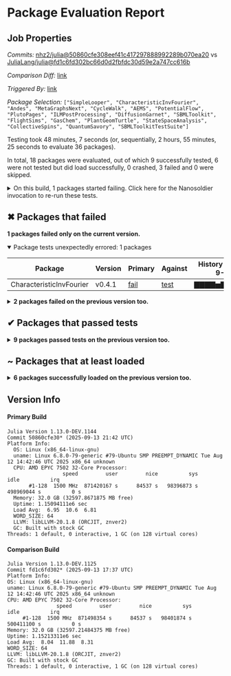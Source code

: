 # Package Evaluation Report

## Job Properties

*Commits:* [nhz2/julia@50860cfe308eef41c417297888992289b070ea20](https://github.com/nhz2/julia/commit/50860cfe308eef41c417297888992289b070ea20) vs [JuliaLang/julia@fd1c6fd302bc66d0d2fbfdc30d59e2a747cc616b](https://github.com/JuliaLang/julia/commit/fd1c6fd302bc66d0d2fbfdc30d59e2a747cc616b)

*Comparison Diff:* [link](https://github.com/JuliaLang/julia/compare/fd1c6fd302bc66d0d2fbfdc30d59e2a747cc616b...nhz2/julia:50860cfe308eef41c417297888992289b070ea20)

*Triggered By:* [link](https://github.com/JuliaLang/julia/pull/53453#issuecomment-3292309111)

*Package Selection:* `["SimpleLooper", "CharacteristicInvFourier", "Andes", "MetaGraphsNext", "CycleWalk", "AEMS", "PotentialFlow", "PlutoPages", "ILMPostProcessing", "DiffusionGarnet", "SBMLToolkit", "FlightSims", "GasChem", "PlantGeomTurtle", "StateSpaceAnalysis", "CollectiveSpins", "QuantumSavory", "SBMLToolkitTestSuite"]`

Testing took 48 minutes, 7 seconds (or, sequentially, 2 hours, 55 minutes, 25 seconds to evaluate 36 packages).

In total, 18 packages were evaluated, out of which 9 successfully tested, 6 were not tested but did load successfully, 0 crashed, 3 failed and 0 were skipped.


<details><summary>On this build, 1 packages started failing. Click here for the Nanosoldier invocation to re-run these tests.</summary>
<p>

```
@nanosoldier `runtests(["CharacteristicInvFourier"])`
```

</p>
</details>


## ✖ Packages that failed

**1 packages failed only on the current version.**

<details open><summary>Package tests unexpectedly errored: 1 packages</summary>
<p>


| Package | Version | Primary | Against | History (8-13 to 9-11) |
| ------- | ------- | ------- | ------- | ------- |
| CharacteristicInvFourier | v0.4.1 | [fail](https://s3.amazonaws.com/julialang-reports/nanosoldier/pkgeval/by_hash/50860cf_vs_fd1c6fd/CharacteristicInvFourier.primary.log) | [test](https://s3.amazonaws.com/julialang-reports/nanosoldier/pkgeval/by_hash/50860cf_vs_fd1c6fd/CharacteristicInvFourier.against.log) | <span class="history">▇▇▇▇▅▇▇▇▅▅▇▇</span> |

</p>
</details>


<details><summary><strong>2 packages failed on the previous version too.</strong></summary>
<p>

<details open><summary>Package has test failures: 1 packages</summary>
<p>


| Package | History (8-13 to 9-11) |
| ------- | ------- |
| [MetaGraphsNext v0.7.4](https://s3.amazonaws.com/julialang-reports/nanosoldier/pkgeval/by_hash/50860cf_vs_fd1c6fd/MetaGraphsNext.primary.log) | <span class="history">▅▅▅▅▅▅▅▇▇▇▇▇</span> |

</p>
</details>

<details open><summary>Tests became inactive: 1 packages</summary>
<p>


| Package | History (8-13 to 9-11) |
| ------- | ------- |
| [Andes v1.0.0](https://s3.amazonaws.com/julialang-reports/nanosoldier/pkgeval/by_hash/50860cf_vs_fd1c6fd/Andes.primary.log) | <span class="history">▇▇▅▇▇▇▇▇▇▅▅▇</span> |

</p>
</details>


</p>
</details>


## ✔ Packages that passed tests

<details><summary><strong>9 packages passed tests on the previous version too.</strong></summary>
<p>

<details open><summary>Other: 9 packages</summary>
<p>


| Package | History (8-13 to 9-11) |
| ------- | ------- |
| [PlantGeomTurtle v0.1.0](https://s3.amazonaws.com/julialang-reports/nanosoldier/pkgeval/by_hash/50860cf_vs_fd1c6fd/PlantGeomTurtle.primary.log) | <span class="history">▇▇▇▇▇▇▇▇▇▇▇▇</span> |
| [PotentialFlow v0.2.12](https://s3.amazonaws.com/julialang-reports/nanosoldier/pkgeval/by_hash/50860cf_vs_fd1c6fd/PotentialFlow.primary.log) | <span class="history">▅▅▅▅▅▅▅▇▇▇▇▇</span> |
| [SimpleLooper v0.4.0](https://s3.amazonaws.com/julialang-reports/nanosoldier/pkgeval/by_hash/50860cf_vs_fd1c6fd/SimpleLooper.primary.log) | <span class="history">▇▇▇▇▇▇▇▇▇▇▇▅</span> |
| [CycleWalk v0.1.4](https://s3.amazonaws.com/julialang-reports/nanosoldier/pkgeval/by_hash/50860cf_vs_fd1c6fd/CycleWalk.primary.log) | <span class="history">▇▅▇▇▅▇▇▇▇▅▇▇</span> |
| [AEMS v0.1.6](https://s3.amazonaws.com/julialang-reports/nanosoldier/pkgeval/by_hash/50860cf_vs_fd1c6fd/AEMS.primary.log) | <span class="history">▇▇▇▇▇▇▇▇▇▇▇▇</span> |
| [PlutoPages v1.0.0](https://s3.amazonaws.com/julialang-reports/nanosoldier/pkgeval/by_hash/50860cf_vs_fd1c6fd/PlutoPages.primary.log) | <span class="history">▇▇▇▇▅▇▇▇▇▇▇▇</span> |
| [StateSpaceAnalysis v0.2.0](https://s3.amazonaws.com/julialang-reports/nanosoldier/pkgeval/by_hash/50860cf_vs_fd1c6fd/StateSpaceAnalysis.primary.log) | <span class="history">▅▅▅▅▅▅▅▇▇▅▇▇</span> |
| [DiffusionGarnet v1.2.0](https://s3.amazonaws.com/julialang-reports/nanosoldier/pkgeval/by_hash/50860cf_vs_fd1c6fd/DiffusionGarnet.primary.log) | <span class="history">▅▅▅▅▅▅▅▅▅▇▅▇</span> |
| [ILMPostProcessing v0.2.5](https://s3.amazonaws.com/julialang-reports/nanosoldier/pkgeval/by_hash/50860cf_vs_fd1c6fd/ILMPostProcessing.primary.log) | <span class="history">▅▅▅▅▅▅▅▇▇▇▇▇</span> |

</p>
</details>


</p>
</details>


## ~ Packages that at least loaded

<details><summary><strong>6 packages successfully loaded on the previous version too.</strong></summary>
<p>

<details open><summary>Other: 6 packages</summary>
<p>


| Package | History (8-13 to 9-11) |
| ------- | ------- |
| [SBMLToolkit v0.1.31](https://s3.amazonaws.com/julialang-reports/nanosoldier/pkgeval/by_hash/50860cf_vs_fd1c6fd/SBMLToolkit.primary.log) | <span class="history">▅▅▅▅▅▅▅▅▅▅▅▅</span> |
| [FlightSims v1.3.0](https://s3.amazonaws.com/julialang-reports/nanosoldier/pkgeval/by_hash/50860cf_vs_fd1c6fd/FlightSims.primary.log) | <span class="history">▅▅▅▅▅▅▅▅▅▅▅▅</span> |
| [CollectiveSpins v0.1.6](https://s3.amazonaws.com/julialang-reports/nanosoldier/pkgeval/by_hash/50860cf_vs_fd1c6fd/CollectiveSpins.primary.log) | <span class="history">▅▅▅▅▅▅▅▅▅▅▅▅</span> |
| [GasChem v0.10.3](https://s3.amazonaws.com/julialang-reports/nanosoldier/pkgeval/by_hash/50860cf_vs_fd1c6fd/GasChem.primary.log) | <span class="history">▅▅▅▅▅▅▅▅▅▅▅▅</span> |
| [QuantumSavory v0.5.1](https://s3.amazonaws.com/julialang-reports/nanosoldier/pkgeval/by_hash/50860cf_vs_fd1c6fd/QuantumSavory.primary.log) | <span class="history">▅▅▅▅▅▅▅▅▅▅▅▅</span> |
| [SBMLToolkitTestSuite v0.0.5](https://s3.amazonaws.com/julialang-reports/nanosoldier/pkgeval/by_hash/50860cf_vs_fd1c6fd/SBMLToolkitTestSuite.primary.log) | <span class="history">▅▅▅▅▅▅▅▅▅▅▅▅</span> |

</p>
</details>


</p>
</details>


## Version Info

#### Primary Build

```
Julia Version 1.13.0-DEV.1144
Commit 50860cfe30* (2025-09-13 21:42 UTC)
Platform Info:
  OS: Linux (x86_64-linux-gnu)
  uname: Linux 6.8.0-79-generic #79-Ubuntu SMP PREEMPT_DYNAMIC Tue Aug 12 14:42:46 UTC 2025 x86_64 unknown
  CPU: AMD EPYC 7502 32-Core Processor: 
                  speed         user         nice          sys         idle          irq
       #1-128  1500 MHz  871420167 s      84537 s   98396873 s  498969044 s          0 s
  Memory: 32.0 GB (32597.8671875 MB free)
  Uptime: 1.15094111e6 sec
  Load Avg:  6.95  10.6  6.81
  WORD_SIZE: 64
  LLVM: libLLVM-20.1.8 (ORCJIT, znver2)
  GC: Built with stock GC
Threads: 1 default, 0 interactive, 1 GC (on 128 virtual cores)

```

  #### Comparison Build

  ```
Julia Version 1.13.0-DEV.1125
Commit fd1c6fd302* (2025-09-13 17:37 UTC)
Platform Info:
  OS: Linux (x86_64-linux-gnu)
  uname: Linux 6.8.0-79-generic #79-Ubuntu SMP PREEMPT_DYNAMIC Tue Aug 12 14:42:46 UTC 2025 x86_64 unknown
  CPU: AMD EPYC 7502 32-Core Processor: 
                  speed         user         nice          sys         idle          irq
       #1-128  1500 MHz  871498354 s      84537 s   98401874 s  500411100 s          0 s
  Memory: 32.0 GB (32597.21484375 MB free)
  Uptime: 1.15213311e6 sec
  Load Avg:  8.04  11.88  8.31
  WORD_SIZE: 64
  LLVM: libLLVM-20.1.8 (ORCJIT, znver2)
  GC: Built with stock GC
Threads: 1 default, 0 interactive, 1 GC (on 128 virtual cores)

  ```
  <!-- Generated on 2025-09-15T12:36:05.920 -->
